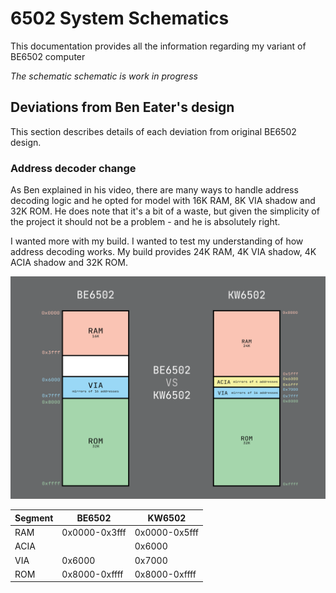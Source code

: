 # 6502 System Schematics

This documentation provides all the information regarding my variant of BE6502 computer

*The schematic schematic is work in progress*

## Deviations from Ben Eater's design

This section describes details of each deviation from original BE6502 design.

### Address decoder change
As Ben explained in his video, there are many ways to handle address decoding logic and he opted for model with 16K RAM,
8K VIA shadow and 32K ROM. He does note that it's a bit of a waste, 
but given the simplicity of the project it should not be a problem - and he is absolutely right.

I wanted more with my build. I wanted to test my understanding of how address decoding works.
My build provides 24K RAM, 4K VIA shadow, 4K ACIA shadow and 32K ROM.

![Address Compare Image](./address-compare.png?raw=true)

| Segment | BE6502        | KW6502        |
|---------|---------------|---------------|
| RAM     | 0x0000-0x3fff | 0x0000-0x5fff |
| ACIA    |               | 0x6000        |
| VIA     | 0x6000        | 0x7000        |
| ROM     | 0x8000-0xffff | 0x8000-0xffff |
